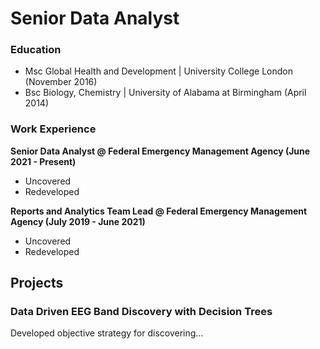 # Senior Data Analyst

### Education
- Msc Global Health and Development | University College London (November 2016)
- Bsc Biology, Chemistry | University of Alabama at Birmingham (April 2014)

### Work Experience
**Senior Data Analyst @ Federal Emergency Management Agency (June 2021 - Present)**
- Uncovered
- Redeveloped

**Reports and Analytics Team Lead @ Federal Emergency Management Agency (July 2019 - June 2021)**
- Uncovered
- Redeveloped
  
## Projects
### Data Driven EEG Band Discovery with Decision Trees

Developed objective strategy for discovering...

